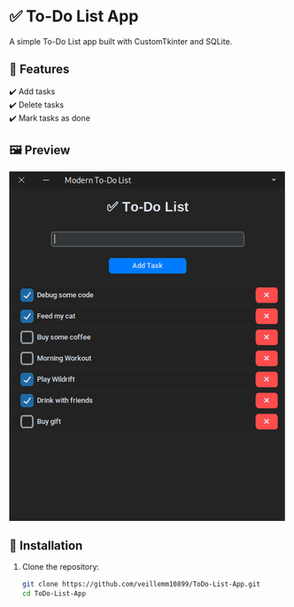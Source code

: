 # ✅ To-Do List App  

A simple To-Do List app built with CustomTkinter and SQLite.  

## 📌 Features  
✔️ Add tasks  
✔️ Delete tasks  
✔️ Mark tasks as done  

## 🖼️ Preview  
![To-Do List](todolist.png)

## 🔧 Installation  
1. Clone the repository:  
   ```bash
   git clone https://github.com/veillemm10899/ToDo-List-App.git
   cd ToDo-List-App

